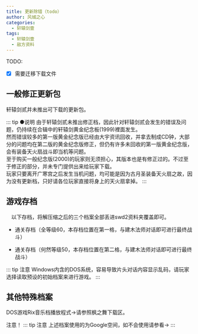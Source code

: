 ```yaml
---
title: 更新除错（todo）
author: 风城之心
categories:
  - 轩辕剑壹
tags:
  - 轩辕剑壹
  - 敌方资料
---
```


TODO:<br>
- [x] 需要迁移下载文件

## 一般修正更新包

轩辕剑贰并未推出可下载的更新包。

::: tip ●说明
由于轩辕剑贰未推出修正档，因此针对轩辕剑贰会发生的错误及问题，仍持续在合辑中的轩辕剑黄金纪念板(1999)裡面发生。<br>
然而错误较多的第一版黄金纪念版已经由大宇资讯回收，并拿去制成CD钟，大部分的问题均在第二版的黄金纪念版修正，但仍有许多未回收的第一版黄金纪念版，会有装备天火扇战斗即当机等问题。<br>至于购买一般纪念版(2000)的玩家则无须担心，其版本也是有修正过的。不过至于修正的部分，并未专门提供出来给玩家下载。<br>
玩家只要离开广寒宫之后发生当机问题，均可能是因为古月圣装备天火扇之故，因为没有更新档，只好请各位玩家直接将身上的天火扇拿掉。
:::
　
## 游戏存档
　以下存档，将解压缩之后的三个档案全部丢进swd2资料夹覆盖即可。

* 通关存档（全等级60，本存档位置在第一格，与建木法师对话即可进行最终战斗）

* 通关存档（何然等级50，本存档位置在第二格，与建木法师对话即可进行最终战斗）

::: tip 注意
Windows内含的DOS系统，容易导致片头对话内容显示乱码，请玩家选择读取预设的初始档案来进行游戏。
:::
　
## 其他特殊档案
DOS游戏Rix音乐档播放程式→请参照枫之舞下载区。


注意！
::: tip 注意
上述档案使用的为Google空间，如不会使用请参看→
:::
